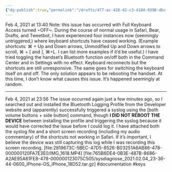 ```yaml
---
{"dg-publish":true,"permalink":"/drafts/477-ac-428-42-c3-4184-9390-dbc-653549989/","dgHomeLink":true,"dgPassFrontmatter":false}
---
```


Feb 4, 2021 at 13:40
Note: this issue has occurred with Full Keyboard Access turned ~OFF~.
During the course of normal usage in Safari, Bear, Drafts, and Tweetbot, I have experienced four instances now (seemingly untriggered,) where keyboard shortcuts have ceased working. (Example shortcuts: ⌘ + Up and Down arrows, Unmodified Up and Down arrows to scroll, ⌘ + [ and ], ⌘+L. I can list more examples if it’d be useful.)
I have tried toggling the handset’s Bluetooth function on/off both in the Command Center and in Settings with no effect. Keyboard reconnects but the shortcuts are still unresponsive. The same goes for switching the keyboard itself on and off. The only solution appears to be rebooting the handset.
At this time, I don’t know what causes this issue. It’s happened seemingly at random.
***
Feb 4, 2021 at 23:56
The issue occurred again just a few minutes ago, so I searched out and installed the Bluetooth Logging Profile from the Developer website and (apparently) successfully triggered a syslog using the [both volume buttons + side button] command, though **I DID NOT REBOOT THE DEVICE** between installing the profile and triggering the syslog because it would have corrected the issue before I could log it. 
I have attached both the syslog file and a short screen recording (including my audio commentary) of the shortcuts not working in Safari. If it’s important, I believe the device was still capturing this log while I was recording this screen recording.
[file:2819673C-5BEC-47D5-8526-B03251A6AB86-478-000000120FA7E3E0/IMG_1618.MP4]
[file:765B6DE4-0B3E-487B-8686-A2AE95A61FE8-478-000000123075C505/sysdiagnose_2021.02.04_23-36-44-0600_iPhone-OS_iPhone_18D52.tar.gz]
#documentation #keys